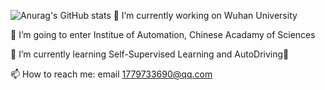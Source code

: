 ![Anurag's GitHub stats](https://github-readme-stats.vercel.app/api?username=Michael-Tian-Whu&theme=material-palenight&show_icons=true)
🔭 I’m currently working on Wuhan University

🤔 I’m going to enter Institue of Automation, Chinese Acadamy of Sciences

🌱 I’m currently learning Self-Supervised Learning and AutoDriving:blue_car:

📫 How to reach me: email 1779733690@qq.com



<!--
**Michael-Tian-Whu/Michael-Tian-Whu** is a ✨ _special_ ✨ repository because its `README.md` (this file) appears on your GitHub profile.

Here are some ideas to get you started:

- 🔭 I’m currently working on ...
- 🌱 I’m currently learning ...
- 👯 I’m looking to collaborate on ...
- 🤔 I’m looking for help with ...
- 💬 Ask me about ...
- 📫 How to reach me: ...
- 😄 Pronouns: ...
- ⚡ Fun fact: ...
-->
